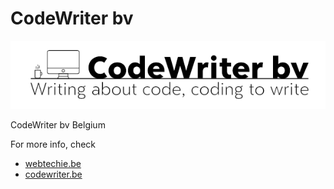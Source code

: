 # CodeWriter bv

![](../assets/logo-codewriter.png)

CodeWriter bv
Belgium

For more info, check

* [webtechie.be](https://webtechie.be)
* [codewriter.be](https://codewriter.be)